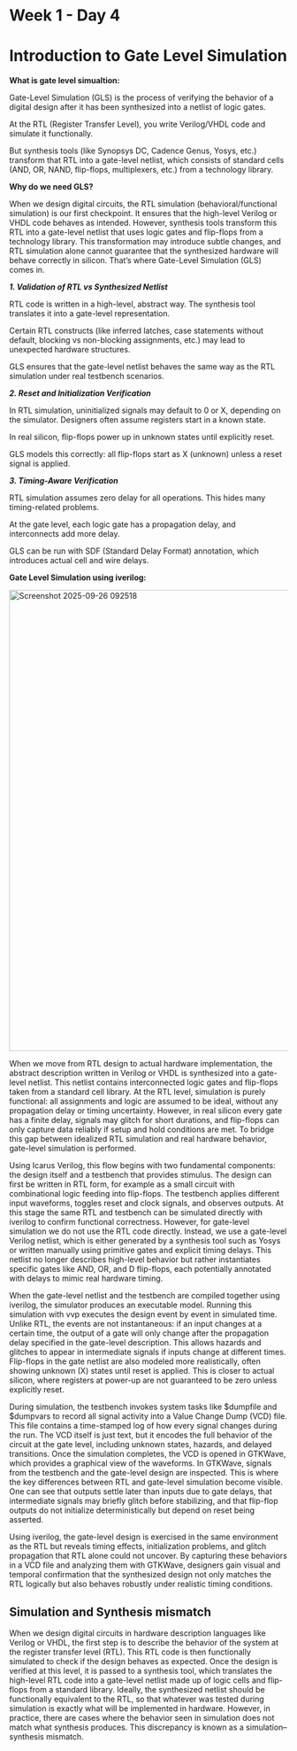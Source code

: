 # Week 1 - Day 4

# Introduction to Gate Level Simulation

**What is gate level simualtion:**

Gate-Level Simulation (GLS) is the process of verifying the behavior of a digital design after it has been synthesized into a netlist of logic gates.

At the RTL (Register Transfer Level), you write Verilog/VHDL code and simulate it functionally.

But synthesis tools (like Synopsys DC, Cadence Genus, Yosys, etc.) transform that RTL into a gate-level netlist, which consists of standard cells (AND, OR, NAND, flip-flops, multiplexers, etc.) from a technology library.

**Why do we need GLS?**

When we design digital circuits, the RTL simulation (behavioral/functional simulation) is our first checkpoint. It ensures that the high-level Verilog or VHDL code behaves as intended. However, synthesis tools transform this RTL into a gate-level netlist that uses logic gates and flip-flops from a technology library.
This transformation may introduce subtle changes, and RTL simulation alone cannot guarantee that the synthesized hardware will behave correctly in silicon. That’s where Gate-Level Simulation (GLS) comes in.

***1. Validation of RTL vs Synthesized Netlist***

RTL code is written in a high-level, abstract way. The synthesis tool translates it into a gate-level representation.

Certain RTL constructs (like inferred latches, case statements without default, blocking vs non-blocking assignments, etc.) may lead to unexpected hardware structures.

GLS ensures that the gate-level netlist behaves the same way as the RTL simulation under real testbench scenarios.

***2. Reset and Initialization Verification***

In RTL simulation, uninitialized signals may default to 0 or X, depending on the simulator. Designers often assume registers start in a known state.

In real silicon, flip-flops power up in unknown states until explicitly reset.

GLS models this correctly: all flip-flops start as X (unknown) unless a reset signal is applied.

***3. Timing-Aware Verification***

RTL simulation assumes zero delay for all operations. This hides many timing-related problems.

At the gate level, each logic gate has a propagation delay, and interconnects add more delay.

GLS can be run with SDF (Standard Delay Format) annotation, which introduces actual cell and wire delays.

**Gate Level Simulation using iverilog:**

<img width="1818" height="833" alt="Screenshot 2025-09-26 092518" src="https://github.com/user-attachments/assets/487ba945-6c47-4936-bb86-c7b4d401fe98" />

When we move from RTL design to actual hardware implementation, the abstract description written in Verilog or VHDL is synthesized into a gate-level netlist. This netlist contains interconnected logic gates and flip-flops taken from a standard cell library. At the RTL level, simulation is purely functional: all assignments and logic are assumed to be ideal, without any propagation delay or timing uncertainty. However, in real silicon every gate has a finite delay, signals may glitch for short durations, and flip-flops can only capture data reliably if setup and hold conditions are met. To bridge this gap between idealized RTL simulation and real hardware behavior, gate-level simulation is performed.

Using Icarus Verilog, this flow begins with two fundamental components: the design itself and a testbench that provides stimulus. The design can first be written in RTL form, for example as a small circuit with combinational logic feeding into flip-flops. The testbench applies different input waveforms, toggles reset and clock signals, and observes outputs. At this stage the same RTL and testbench can be simulated directly with iverilog to confirm functional correctness. However, for gate-level simulation we do not use the RTL code directly. Instead, we use a gate-level Verilog netlist, which is either generated by a synthesis tool such as Yosys or written manually using primitive gates and explicit timing delays. This netlist no longer describes high-level behavior but rather instantiates specific gates like AND, OR, and D flip-flops, each potentially annotated with delays to mimic real hardware timing.

When the gate-level netlist and the testbench are compiled together using iverilog, the simulator produces an executable model. Running this simulation with vvp executes the design event by event in simulated time. Unlike RTL, the events are not instantaneous: if an input changes at a certain time, the output of a gate will only change after the propagation delay specified in the gate-level description. This allows hazards and glitches to appear in intermediate signals if inputs change at different times. Flip-flops in the gate netlist are also modeled more realistically, often showing unknown (X) states until reset is applied. This is closer to actual silicon, where registers at power-up are not guaranteed to be zero unless explicitly reset.

During simulation, the testbench invokes system tasks like $dumpfile and $dumpvars to record all signal activity into a Value Change Dump (VCD) file. This file contains a time-stamped log of how every signal changes during the run. The VCD itself is just text, but it encodes the full behavior of the circuit at the gate level, including unknown states, hazards, and delayed transitions. Once the simulation completes, the VCD is opened in GTKWave, which provides a graphical view of the waveforms. In GTKWave, signals from the testbench and the gate-level design are inspected. This is where the key differences between RTL and gate-level simulation become visible. One can see that outputs settle later than inputs due to gate delays, that intermediate signals may briefly glitch before stabilizing, and that flip-flop outputs do not initialize deterministically but depend on reset being asserted.

Using iverilog, the gate-level design is exercised in the same environment as the RTL but reveals timing effects, initialization problems, and glitch propagation that RTL alone could not uncover. By capturing these behaviors in a VCD file and analyzing them with GTKWave, designers gain visual and temporal confirmation that the synthesized design not only matches the RTL logically but also behaves robustly under realistic timing conditions.

## Simulation and Synthesis mismatch

When we design digital circuits in hardware description languages like Verilog or VHDL, the first step is to describe the behavior of the system at the register transfer level (RTL). This RTL code is then functionally simulated to check if the design behaves as expected. Once the design is verified at this level, it is passed to a synthesis tool, which translates the high-level RTL code into a gate-level netlist made up of logic cells and flip-flops from a standard library. Ideally, the synthesized netlist should be functionally equivalent to the RTL, so that whatever was tested during simulation is exactly what will be implemented in hardware. However, in practice, there are cases where the behavior seen in simulation does not match what synthesis produces. This discrepancy is known as a simulation–synthesis mismatch.

